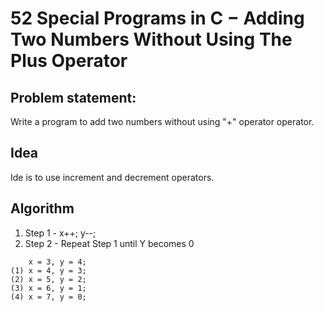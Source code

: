 # 52 Special Programs in C − Adding Two Numbers Without Using The Plus Operator

## Problem statement:

Write a program to add two numbers without using "+" operator operator.

## Idea

Ide is to use increment and decrement operators.

## Algorithm

1. Step 1 - x++; y--;
2. Step 2 - Repeat Step 1 until Y becomes 0

```
    x = 3, y = 4;
(1) x = 4, y = 3;
(2) x = 5, y = 2;
(3) x = 6, y = 1;
(4) x = 7, y = 0;
```

